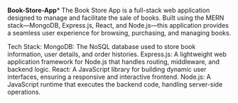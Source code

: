 **Book-Store-App***
The Book Store App is a full-stack web application designed to manage and facilitate the sale of books. Built using the MERN stack—MongoDB, Express.js, React, and Node.js—this application provides a seamless user experience for browsing, purchasing, and managing books.

Tech Stack:
MongoDB: The NoSQL database used to store book information, user details, and order histories.
Express.js: A lightweight web application framework for Node.js that handles routing, middleware, and backend logic.
React: A JavaScript library for building dynamic user interfaces, ensuring a responsive and interactive frontend.
Node.js: A JavaScript runtime that executes the backend code, handling server-side operations.
